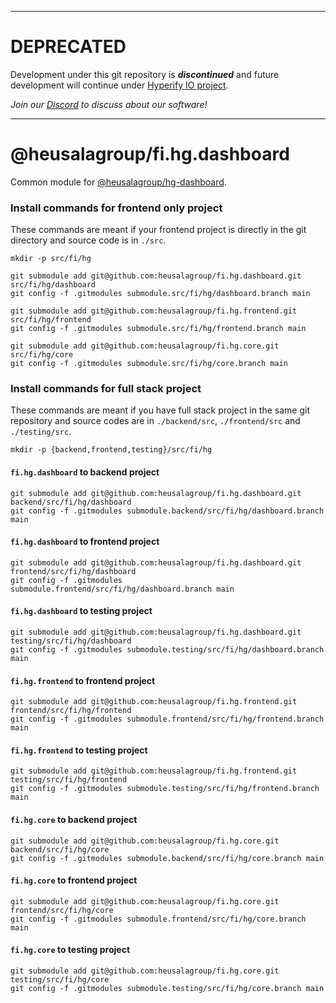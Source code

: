 _____________________________________________________________________________________

# DEPRECATED

Development under this git repository is ***discontinued*** and future development
will continue under
[Hyperify IO project](https://github.com/hyperifyio).

*Join our [Discord](https://discord.gg/UBTrHxA78f) to discuss about our software!*

_____________________________________________________________________________________

# @heusalagroup/fi.hg.dashboard

Common module for [@heusalagroup/hg-dashboard](https://github.com/heusalagroup/hg-dashboard-private).

### Install commands for frontend only project

These commands are meant if your frontend project is directly in the git directory and source code is in `./src`.

```shell
mkdir -p src/fi/hg
```

```shell
git submodule add git@github.com:heusalagroup/fi.hg.dashboard.git src/fi/hg/dashboard
git config -f .gitmodules submodule.src/fi/hg/dashboard.branch main
```

```shell
git submodule add git@github.com:heusalagroup/fi.hg.frontend.git src/fi/hg/frontend
git config -f .gitmodules submodule.src/fi/hg/frontend.branch main
```

```shell
git submodule add git@github.com:heusalagroup/fi.hg.core.git src/fi/hg/core
git config -f .gitmodules submodule.src/fi/hg/core.branch main
```

### Install commands for full stack project

These commands are meant if you have full stack project in the same git repository and source codes are in `./backend/src`, `./frontend/src` and `./testing/src`.

```shell
mkdir -p {backend,frontend,testing}/src/fi/hg
```

#### `fi.hg.dashboard` to backend project

```shell
git submodule add git@github.com:heusalagroup/fi.hg.dashboard.git backend/src/fi/hg/dashboard
git config -f .gitmodules submodule.backend/src/fi/hg/dashboard.branch main
```

#### `fi.hg.dashboard` to frontend project

```shell
git submodule add git@github.com:heusalagroup/fi.hg.dashboard.git frontend/src/fi/hg/dashboard
git config -f .gitmodules submodule.frontend/src/fi/hg/dashboard.branch main
```

#### `fi.hg.dashboard` to testing project

```shell
git submodule add git@github.com:heusalagroup/fi.hg.dashboard.git testing/src/fi/hg/dashboard
git config -f .gitmodules submodule.testing/src/fi/hg/dashboard.branch main
```

#### `fi.hg.frontend` to frontend project

```shell
git submodule add git@github.com:heusalagroup/fi.hg.frontend.git frontend/src/fi/hg/frontend
git config -f .gitmodules submodule.frontend/src/fi/hg/frontend.branch main
```

#### `fi.hg.frontend` to testing project

```shell
git submodule add git@github.com:heusalagroup/fi.hg.frontend.git testing/src/fi/hg/frontend
git config -f .gitmodules submodule.testing/src/fi/hg/frontend.branch main
```

#### `fi.hg.core` to backend project

```shell
git submodule add git@github.com:heusalagroup/fi.hg.core.git backend/src/fi/hg/core
git config -f .gitmodules submodule.backend/src/fi/hg/core.branch main
```

#### `fi.hg.core` to frontend project

```shell
git submodule add git@github.com:heusalagroup/fi.hg.core.git frontend/src/fi/hg/core
git config -f .gitmodules submodule.frontend/src/fi/hg/core.branch main

```

#### `fi.hg.core` to testing project

```shell
git submodule add git@github.com:heusalagroup/fi.hg.core.git testing/src/fi/hg/core
git config -f .gitmodules submodule.testing/src/fi/hg/core.branch main
```

